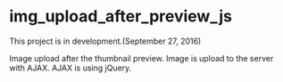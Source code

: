 # img_upload_after_preview_js

This project is in development.(September 27, 2016)

Image upload  after  the thumbnail preview.
Image is upload to the server with AJAX.
AJAX is using jQuery.
